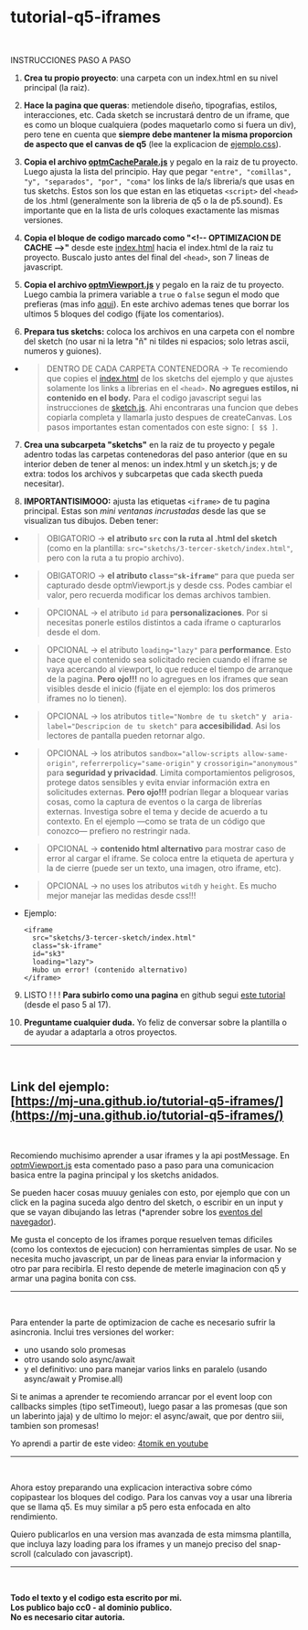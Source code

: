 # <br>tutorial-q5-iframes

<br>

INSTRUCCIONES PASO A PASO

1.  **Crea tu propio proyecto**: una carpeta con un index.html en su nivel principal (la raiz).

2.  **Hace la pagina que queras**: metiendole diseño, tipografias, estilos, interacciones, etc. Cada sketch se incrustará dentro de un iframe, que es como un bloque cualquiera (podes maquetarlo como si fuera un div), pero tene en cuenta que **siempre debe mantener la misma proporcion de aspecto que el canvas de q5** (lee la explicacion de [ejemplo.css](https://github.com/mj-una/tutorial-q5-iframes/blob/main/ejemplo.css)).

3.  **Copia el archivo [optmCacheParale.js](https://github.com/mj-una/tutorial-q5-iframes/blob/main/optmCacheParale.js)** y pegalo en la raiz de tu proyecto. Luego ajusta la lista del principio. Hay que pegar ```"entre", "comillas", "y", "separados", "por", "coma"``` los links de la/s libreria/s que usas en tus sketchs. Estos son los que estan en las etiquetas ```<script>``` del ```<head>``` de los .html (generalmente son la libreria de q5 o la de p5.sound). Es importante que en la lista de urls coloques exactamente las mismas versiones.

4.  **Copia el bloque de codigo marcado como "\<!-- OPTIMIZACION DE CACHE -->"** desde este [index.html](https://github.com/mj-una/tutorial-q5-iframes/blob/main/index.html) hacia el index.html de la raiz tu proyecto. Buscalo justo antes del final del ```<head>```, son 7 lineas de javascript.

5. **Copia el archivo [optmViewport.js](https://github.com/mj-una/tutorial-q5-iframes/blob/main/optmViewport.js)** y pegalo en la raiz de tu proyecto. Luego cambia la primera variable a ```true``` o ```false``` segun el modo que prefieras (mas info [aqui](https://mj-una.github.io/tutorial-q5-iframes/#explicacion)). En este archivo ademas tenes que borrar los ultimos 5 bloques del codigo (fijate los comentarios).

6.  **Prepara tus sketchs:** coloca los archivos en una carpeta con el nombre del sketch (no usar ni la letra "ñ" ni tildes ni espacios; solo letras ascii, numeros y guiones).

- > DENTRO DE CADA CARPETA CONTENEDORA -> Te recomiendo que copies el [index.html](https://github.com/mj-una/tutorial-q5-iframes/tree/main/sketchs/1-primer-sketch/index.html) de los sketchs del ejemplo y que ajustes solamente los links a librerias en el ```<head>```. **No agregues estilos, ni contenido en el body.** Para el codigo javascript segui las instrucciones de [sketch.js](https://github.com/mj-una/tutorial-q5-iframes/tree/main/sketchs/1-primer-sketch/sketch.js). Ahi encontraras una funcion que debes copiarla completa y llamarla justo despues de createCanvas. Los pasos importantes estan comentados con este signo: ```[ $$ ]```.

7. **Crea una subcarpeta "sketchs"** en la raiz de tu proyecto y pegale adentro todas las carpetas contenedoras del paso anterior (que en su interior deben de tener al menos: un index.html y un sketch.js; y de extra: todos los archivos y subcarpetas que cada skecth pueda necesitar).

8. **IMPORTANTISIMOOO:** ajusta las etiquetas ```<iframe>``` de tu pagina principal. Estas son _mini ventanas incrustadas_ desde las que se visualizan tus dibujos. Deben tener:

  - >OBIGATORIO -> **el atributo ```src``` con la ruta al .html del sketch** (como en la plantilla: ```src="sketchs/3-tercer-sketch/index.html"```, pero con la ruta a tu propio archivo).

  - >OBIGATORIO -> **el atributo ```class="sk-iframe"```** para que pueda ser capturado desde optmViewport.js y desde css. Podes cambiar el valor, pero recuerda modificar los demas archivos tambien.

  - >OPCIONAL -> el atributo ```id``` para **personalizaciones**. Por si necesitas ponerle estilos distintos a cada iframe o capturarlos desde el dom.
  
  - >OPCIONAL -> el atributo ```loading="lazy"``` para **performance**. Esto hace que el contenido sea solicitado recien cuando el iframe se vaya acercando al viewport, lo que reduce el tiempo de arranque de la pagina. **Pero ojo!!!** no lo agregues en los iframes que sean visibles desde el inicio (fijate en el ejemplo: los dos primeros iframes no lo tienen). 

  - >OPCIONAL -> los atributos ```title="Nombre de tu sketch"``` y ``` aria-label="Descripcion de tu sketch"``` para **accesibilidad**. Asi los lectores de pantalla pueden retornar algo.

  - >OPCIONAL -> los atributos ```sandbox="allow-scripts allow-same-origin"```, ```referrerpolicy="same-origin"``` y ```crossorigin="anonymous"``` para **seguridad y privacidad**. Limita comportamientos peligrosos, protege datos sensibles y evita enviar información extra en solicitudes externas. **Pero ojo!!!** podrían llegar a bloquear varias cosas, como la captura de eventos o la carga de librerías externas. Investiga sobre el tema y decide de acuerdo a tu contexto. En el ejemplo —como se trata de un código que conozco— prefiero no restringir nada.

  - >OPCIONAL -> **contenido html alternativo** para mostrar caso de error al cargar el iframe. Se coloca entre la etiqueta de apertura y la de cierre (puede ser un texto, una imagen, otro iframe, etc).

  - >OPCIONAL -> no uses los atributos ```witdh``` y ```height```. Es mucho mejor manejar las medidas desde css!!!

  - Ejemplo:
    ```
    <iframe
      src="sketchs/3-tercer-sketch/index.html"
      class="sk-iframe"
      id="sk3"
      loading="lazy">
      Hubo un error! (contenido alternativo)
    </iframe>
    ```

9. LISTO ! ! ! **Para subirlo como una pagina** en github segui [este tutorial](https://github.com/mj-una/tutorial-p5-responsive/blob/main/github.md) (desde el paso 5 al 17).

10. **Preguntame cualquier duda.** Yo feliz de conversar sobre la plantilla o de ayudar a adaptarla a otros proyectos.

<hr>

<br>

## Link del ejemplo:<br>[https://mj-una.github.io/tutorial-q5-iframes/](https://mj-una.github.io/tutorial-q5-iframes/)

<br>

Recomiendo muchisimo aprender a usar iframes y la api postMessage. En [optmViewport.js](https://github.com/mj-una/tutorial-q5-iframes/blob/main/optmViewport.js) esta comentado paso a paso para una comunicacion basica entre la pagina principal y los sketchs anidados.

Se pueden hacer cosas muuuy geniales con esto, por ejemplo que con un click en la pagina suceda algo dentro del sketch, o escribir en un input y que se vayan dibujando las letras (*aprender sobre los [eventos del navegador](https://developer.mozilla.org/es/docs/Learn_web_development/Core/Scripting/Events)).

Me gusta el concepto de los iframes porque resuelven temas dificiles (como los contextos de ejecucion) con herramientas simples de usar. No se necesita mucho javascript, un par de lineas para enviar la informacion y otro par para recibirla. El resto depende de meterle imaginacion con q5 y armar una pagina bonita con css. 

<hr>

<br>

Para entender la parte de optimizacion de cache es necesario sufrir la asincronia. Inclui tres versiones del worker:
- uno usando solo promesas
- otro usando solo async/await
- y el definitivo: uno para manejar varios links en paralelo (usando async/await y Promise.all)

Si te animas a aprender te recomiendo arrancar por el event loop con callbacks simples (tipo setTimeout), luego pasar a las promesas (que son un laberinto jaja) y de ultimo lo mejor: el async/await, que por dentro siii, tambien son promesas!

Yo aprendi a partir de este video: [4tomik en youtube](https://youtu.be/dX2lThXc0p4?si=pHalDVe4enRAyWpg)

<hr>

<br>

Ahora estoy preparando una explicacion interactiva sobre cómo copipastear los bloques del codigo. Para los canvas voy a usar una libreria que se llama q5. Es muy similar a p5 pero esta enfocada en alto rendimiento.

Quiero publicarlos en una version mas avanzada de esta mimsma plantilla, que incluya lazy loading para los iframes y un manejo preciso del snap-scroll (calculado con javascript).

<hr>

<br>

**Todo el texto y el codigo esta escrito por mi.<br>Los publico bajo cc0 - al dominio publico.<br>No es necesario citar autoria.**
